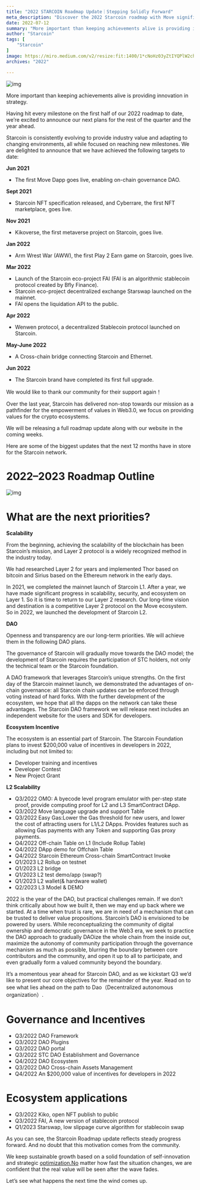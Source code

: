 ```yaml
---
title: "2022 STARCOIN Roadmap Update｜Stepping Solidly Forward"
meta_description: "Discover the 2022 Starcoin roadmap with Move significant milestones and advancements achieved throughout the year."
date: 2022-07-12
summary: "More important than keeping achievements alive is providing innovation in strategy. Having hit every milestone on the first half of our 2022 roadmap..."
author: "Starcoin"
tags: [
    "Starcoin"
]
image: https://miro.medium.com/v2/resize:fit:1400/1*cNoHz03yZtIYQPlW2chCNw.jpeg
archives: "2022"

---
```


![img](/images/hackathon/2022-1.png)

More important than keeping achievements alive is providing innovation in strategy.

Having hit every milestone on the first half of our 2022 roadmap to date, we’re excited to announce our next plans for the rest of the quarter and the year ahead.

Starcoin is consistently evolving to provide industry value and adapting to changing environments, all while focused on reaching new milestones. We are delighted to announce that we have achieved the following targets to date:

**Jun 2021**

- The first Move Dapp goes live, enabling on-chain governance DAO.

**Sept 2021**

- Starcoin NFT specification released, and Cyberrare, the first NFT marketplace, goes live.

**Nov 2021**

- Kikoverse, the first metaverse project on Starcoin, goes live.

**Jan 2022**

- Arm Wrest War (AWW), the first Play 2 Earn game on Starcoin, goes live.

**Mar 2022**

- Launch of the Starcoin eco-project FAI (FAI is an algorithmic stablecoin protocol created by Bfly Finance).
- Starcoin eco-project decentralized exchange Starswap launched on the mainnet.
- FAI opens the liquidation API to the public.

**Apr 2022**

- Wenwen protocol, a decentralized Stablecoin protocol launched on Starcoin.

**May-June 2022**

- A Cross-chain bridge connecting Starcoin and Ethernet.

**Jun 2022**

- The Starcoin brand have completed its first full upgrade.

We would like to thank our community for their support again！

Over the last year, Starcoin has delivered non-stop towards our mission as a pathfinder for the empowerment of values in Web3.0, we focus on providing values for the crypto ecosystems.

We will be releasing a full roadmap update along with our website in the coming weeks.

Here are some of the biggest updates that the next 12 months have in store for the Starcoin network.

# 2022–2023 Roadmap Outline

![img](/images/hackathon/2022-2.jpeg)

# What are the next priorities?

**Scalability**

From the beginning, achieving the scalability of the blockchain has been Starcoin’s mission, and Layer 2 protocol is a widely recognized method in the industry today.

We had researched Layer 2 for years and implemented Thor based on bitcoin and Sirius based on the Ethereum network in the early days.

In 2021, we completed the mainnet launch of Starcoin L1. After a year, we have made significant progress in scalability, security, and ecosystem on Layer 1. So it is time to return to our Layer 2 research. Our long-time vision and destination is a competitive Layer 2 protocol on the Move ecosystem. So in 2022, we launched the development of Starcoin L2.

**DAO**

Openness and transparency are our long-term priorities. We will achieve them in the following DAO plans.

The governance of Starcoin will gradually move towards the DAO model; the development of Starcoin requires the participation of STC holders, not only the technical team or the Starcoin foundation.

A DAO framework that leverages Starcoin’s unique strengths. On the first day of the Starcoin mainnet launch, we demonstrated the advantages of on-chain governance: all Starcoin chain updates can be enforced through voting instead of hard forks. With the further development of the ecosystem, we hope that all the dapps on the network can take these advantages. The Starcoin DAO framework we will release next includes an independent website for the users and SDK for developers.

**Ecosystem Incentive**

The ecosystem is an essential part of Starcoin. The Starcoin Foundation plans to invest $200,000 value of incentives in developers in 2022, including but not limited to:

- Developer training and incentives
- Developer Contest
- New Project Grant

**L2 Scalability**

- Q3/2022 OMO: A byecode level program emulator with per-step state proof, provide computing proof for L2 and L3 SmartContract DApp.
- Q3/2022 Move language upgrade and support Table
- Q3/2022 Easy Gas:Lower the Gas threshold for new users, and lower the cost of attracting users for L1/L2 DApps. Provides features such as allowing Gas payments with any Token and supporting Gas proxy payments.
- Q4/2022 Off-chain Table on L1 (Include Rollup Table)
- Q4/2022 DApp demo for Offchain Table
- Q4/2022 Starcoin Ethereum Cross-chain SmartContract Invoke
- Q1/2023 L2 Rollup on testnet
- Q1/2023 L2 bridge
- Q1/2023 L2 test demo/app (swap?)
- Q1/2023 L2 wallet(& hardware wallet)
- Q2/2023 L3 Model & DEMO

2022 is the year of the DAO, but practical challenges remain. If we don’t think critically about how we built it, then we may end up back where we started. At a time when trust is rare, we are in need of a mechanism that can be trusted to deliver value propositions. Starcoin’s DAO is envisioned to be powered by users. While reconceptualizing the community of digital ownership and democratic governance in the Web3 era, we seek to practice the DAO approach to gradually DAOize the whole chain from the inside out, maximize the autonomy of community participation through the governance mechanism as much as possible, blurring the boundary between core contributors and the community, and open it up to all to participate, and even gradually form a valued community beyond the boundary.

It’s a momentous year ahead for Starcoin DAO, and as we kickstart Q3 we’d like to present our core objectives for the remainder of the year. Read on to see what lies ahead on the path to Dao（Decentralized autonomous organization）.

# Governance and Incentives

- Q3/2022 DAO Framework
- Q3/2022 DAO Plugins
- Q3/2022 DAO portal
- Q3/2022 STC DAO Establishment and Governance
- Q4/2022 DAO Ecosystem
- Q3/2022 DAO Cross-chain Assets Management
- Q4/2022 An $200,000 value of incentives for developers in 2022

# Ecosystem applications

- Q3/2022 Kiko, open NFT publish to public
- Q3/2022 FAI, A new version of stablecoin protocol
- Q1/2023 Starswap, low slippage curve algorithm for stablecoin swap

As you can see, the Starcoin Roadmap update reflects steady progress forward. And no doubt that this motivation comes from the community.

We keep sustainable growth based on a solid foundation of self-innovation and strategic [optimization.No](http://optimization.no/) matter how fast the situation changes, we are confident that the real value will be seen after the wave fades.

Let’s see what happens the next time the wind comes up.